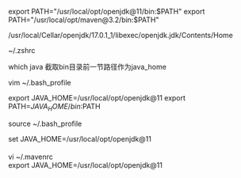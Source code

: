 export PATH="/usr/local/opt/openjdk@11/bin:$PATH"
export PATH="/usr/local/opt/maven@3.2/bin:$PATH"

/usr/local/Cellar/openjdk/17.0.1_1/libexec/openjdk.jdk/Contents/Home

~/.zshrc

 which java
 截取bin目录前一节路径作为java_home

 vim ~/.bash_profile

 export JAVA_HOME=/usr/local/opt/openjdk@11
export PATH=$JAVA_HOME/bin:$PATH

source ~/.bash_profile

set JAVA_HOME=/usr/local/opt/openjdk@11

#### 
vi ~/.mavenrc  
export JAVA_HOME=/usr/local/opt/openjdk@11